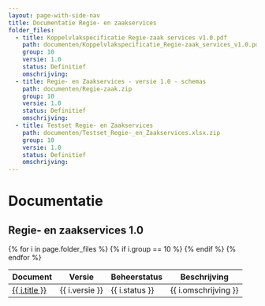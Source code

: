```yaml
---
layout: page-with-side-nav
title: Documentatie Regie- en zaakservices
folder_files:
  - title: Koppelvlakspecificatie Regie-zaak services v1.0.pdf
    path: documenten/Koppelvlakspecificatie_Regie-zaak_services_v1.0.pdf
    group: 10
    versie: 1.0
    status: Definitief
    omschrijving: 
  - title: Regie- en Zaakservices - versie 1.0 - schemas 
    path: documenten/Regie-zaak.zip
    group: 10
    versie: 1.0
    status: Definitief
    omschrijving: 
  - title: Testset Regie- en Zaakservices 
    path: documenten/Testset_Regie-_en_Zaakservices.xlsx.zip
    group: 10
    versie: 1.0
    status: Definitief
    omschrijving: 
---
```


# Documentatie

## Regie- en zaakservices 1.0

<table>
	<thead>
		<tr>
			<th>Document</th><th>Versie</th><th>Beheerstatus</th><th>Beschrijving</th>
		</tr>
	</thead>
	<tbody>
		{% for i in page.folder_files %}
			{% if i.group == 10 %} 
				<tr>
					<td>
					  <a href="{{ i.path | base_url }}">
						{{ i.title }}
					  </a>
					</td>
					<td>{{ i.versie }}</td>
					<td>{{ i.status }}</td>
					<td>{{ i.omschrijving }}</td>
				</tr>
			{% endif %} 
		{% endfor %}
	</tbody>
</table>

